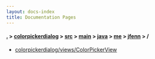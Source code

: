 ```yaml
---
layout: docs-index
title: Documentation Pages
---
```

#### [.](./../../../../../../index) > [colorpickerdialog](./../../../../../index) > [src](./../../../../index) > [main](./../../../index) > [java](./../../index) > [me](./../index) > [jfenn](./index) > **/**

- [colorpickerdialog/views/ColorPickerView](colorpickerdialog/views/ColorPickerView)
